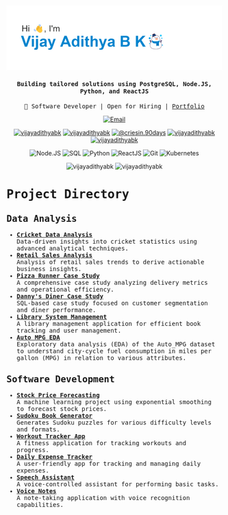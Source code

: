 <div align="center">
  <img src="https://github.com/VijayAdithyaBK/VijayAdithyaBK/blob/main/header.png" alt="banner that says I'm Vijay Adithya B K">
  <h4><samp>Building tailored solutions using PostgreSQL, Node.JS, Python, and ReactJS</samp></h4>
  <p><samp>🚀 Software Developer | Open for Hiring | <a href="https://vijayadithyabk.framer.website/" target="blank">Portfolio</a></samp></p>
  <p>
    <a href="mailto:vijayadithyabk@gmail.com">
      <img src="https://img.shields.io/badge/Email-vijayadithyabk%40outlook.com-red?style=for-the-badge&logo=gmail" alt="Email">
    </a>
  </p>
  <p>
    <a href="https://linkedin.com/in/vijayadithyabk" target="blank"><img src="https://raw.githubusercontent.com/rahuldkjain/github-profile-readme-generator/master/src/images/icons/Social/linked-in-alt.svg" alt="vijayadithyabk" height="30" width="40" /></a>
    <a href="https://www.leetcode.com/vijayadithyabk" target="blank"><img src="https://raw.githubusercontent.com/rahuldkjain/github-profile-readme-generator/master/src/images/icons/Social/leet-code.svg" alt="vijayadithyabk" height="30" width="40" /></a>
    <a href="https://medium.com/@criesin.90days" target="blank"><img src="https://raw.githubusercontent.com/rahuldkjain/github-profile-readme-generator/master/src/images/icons/Social/medium.svg" alt="@criesin.90days" height="30" width="40" /></a>
    <a href="https://www.hackerrank.com/vijayadithyabk" target="blank"><img src="https://raw.githubusercontent.com/rahuldkjain/github-profile-readme-generator/master/src/images/icons/Social/hackerrank.svg" alt="vijayadithyabk" height="30" width="40" /></a>
    <a href="https://www.kaggle.com/vijayadithyabk" target="blank"><img src="https://raw.githubusercontent.com/rahuldkjain/github-profile-readme-generator/master/src/images/icons/Social/kaggle.svg" alt="vijayadithyabk" height="30" width="40" /></a>
  </p>
</div>

<div align="center">
  <p>
    <img src="https://img.shields.io/badge/Node.js-339933?logo=node.js&logoColor=white" alt="Node.JS" height="30">
    <img src="https://img.shields.io/badge/PostgreSQL-316192?logo=postgresql&logoColor=white" alt="SQL" height="30">
    <img src="https://img.shields.io/badge/Python-3776AB?logo=python&logoColor=white" alt="Python" height="30">
    <img src="https://img.shields.io/badge/React-61DAFB?logo=react&logoColor=white" alt="ReactJS" height="30">
    <img src="https://img.shields.io/badge/Git-F05032?logo=git&logoColor=white" alt="Git" height="30">
    <img src="https://img.shields.io/badge/Kubernetes-326CE5?logo=kubernetes&logoColor=white" alt="Kubernetes" height="30">
<!--     <img src="https://img.shields.io/badge/typescript-%23007ACC.svg?style=for-the-badge&logo=typescript&logoColor=white" alt="TypeScript" height="30">
    <img src="https://img.shields.io/badge/angular-%23DD0031.svg?style=for-the-badge&logo=angular&logoColor=white" alt="Angular" height="30"> -->

  </p>
</div>

<!--<h1><samp>Featured</samp></h1>
<div align="center">
  <a href="https://vijayadithyabk.github.io/AngularPortfolio/home">
    <img src="https://img.shields.io/badge/Angular%20Portfolio-Explore🪐-ff69b4?style=for-the-badge" alt="Angular Portfolio">
  </a>
  <a href="https://github.com/VijayAdithyaBK/StockPriceForecasting">
    <img src="https://img.shields.io/badge/Stock%20Price%20Forecasting-Discover📈-ffd700?style=for-the-badge" alt="Stock Price Forecasting using Exponential Smoothing">
  </a>
  <a href="https://vijayadithyabk.github.io/Colors-Palletes/">
    <img src="https://img.shields.io/badge/Colors--Palettes%20Nebula-Experience💫-blue?style=for-the-badge" alt="Colors-Palettes Nebula">
  </a>
  <a href="https://github.com/VijayAdithyaBK/DailyExpenseTracker">
    <img src="https://img.shields.io/badge/Daily%20Expense%20Tracker-Check%20It%20Out🧾-orange?style=for-the-badge" alt="Daily Expense Tracker">
  </a>
  <a href="https://vijayadithyabk.github.io/WeatherApp">
    <img src="https://img.shields.io/badge/Weather%20Interstellar%20App-View🌦️-9cf?style=for-the-badge" alt="Weather Interstellar App">
  </a>
  <a href="https://github.com/VijayAdithyaBK/voice_notes">
    <img src="https://img.shields.io/badge/Voice%20Notes-Take%20Notes🎙️-red?style=for-the-badge" alt="Voice Notes">
  </a>
</div>-->

<div align="center">
  <img  src="https://github-readme-stats.vercel.app/api/top-langs/?username=VijayAdithyabk&theme=default&hide_border=true&include_all_commits=true&count_private=true&layout=compact" alt="vijayadithyabk" height="200vh"/>
  <img  src="https://github-readme-stats.vercel.app/api?username=VijayAdithyabk&theme=default&hide_border=true&include_all_commits=true&count_private=true" alt="vijayadithyabk" height="200vh"/>
</div>

<div>
   <samp><h1>Project Directory</h1>
<!--     <p>Explore my GitHub projects, each showcasing my skills in data analysis, web development, and software engineering.</p> -->
    <h2>Data Analysis</h2>
    <ul>
        <li><a href="https://github.com/VijayAdithyaBK/Cricket_Data_Analysis" target="_blank"><strong>Cricket Data Analysis</strong></a><br> Data-driven insights into cricket statistics using advanced analytical techniques.</li>
        <li><a href="https://github.com/VijayAdithyaBK/Retail_Sales" target="_blank"><strong>Retail Sales Analysis</strong></a><br> Analysis of retail sales trends to derive actionable business insights.</li>
        <li><a href="https://github.com/VijayAdithyaBK/Pizza_Runner_Case_Study" target="_blank"><strong>Pizza Runner Case Study</strong></a><br> A comprehensive case study analyzing delivery metrics and operational efficiency.</li>
        <li><a href="https://github.com/VijayAdithyaBK/Dannys_Diner_Case_Study" target="_blank"><strong>Danny's Diner Case Study</strong></a><br> SQL-based case study focused on customer segmentation and diner performance.</li>
        <li><a href="https://github.com/VijayAdithyaBK/Library-System-Management" target="_blank"><strong>Library System Management</strong></a><br> A library management application for efficient book tracking and user management.</li>
        <li><a href="https://github.com/VijayAdithyaBK/Auto_MPG_Dataset_EDA" target="_blank"><strong>Auto MPG EDA</strong></a><br> Exploratory data analysis (EDA) of the Auto_MPG dataset to understand city-cycle fuel consumption in miles per gallon (MPG) in relation to various attributes.</li>
    </ul>
    <h2>Software Development</h2>
    <ul>
        <li><a href="https://github.com/VijayAdithyaBK/StockPriceForecasting" target="_blank"><strong>Stock Price Forecasting</strong></a><br> A machine learning project using exponential smoothing to forecast stock prices.</li>
        <li><a href="https://github.com/VijayAdithyaBK/SudokuBookGenerator" target="_blank"><strong>Sudoku Book Generator</strong></a><br> Generates Sudoku puzzles for various difficulty levels and formats.</li>
        <li><a href="https://github.com/VijayAdithyaBK/workout_tracker_app" target="_blank"><strong>Workout Tracker App</strong></a><br> A fitness application for tracking workouts and progress.</li>
        <li><a href="https://github.com/VijayAdithyaBK/DailyExpenseTracker" target="_blank"><strong>Daily Expense Tracker</strong></a><br> A user-friendly app for tracking and managing daily expenses.</li>
        <li><a href="https://github.com/VijayAdithyaBK/speech_assistant" target="_blank"><strong>Speech Assistant</strong></a><br> A voice-controlled assistant for performing basic tasks.</li>
        <li><a href="https://github.com/VijayAdithyaBK/voice_notes" target="_blank"><strong>Voice Notes</strong></a><br> A note-taking application with voice recognition capabilities.</li>
    </ul></samp>
</div>
   
